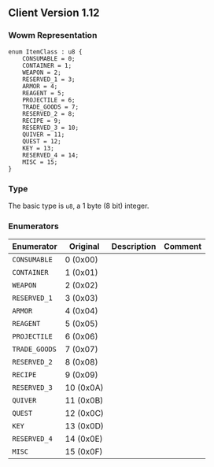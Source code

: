 ## Client Version 1.12

### Wowm Representation
```rust,ignore
enum ItemClass : u8 {
    CONSUMABLE = 0;    
    CONTAINER = 1;    
    WEAPON = 2;    
    RESERVED_1 = 3;    
    ARMOR = 4;    
    REAGENT = 5;    
    PROJECTILE = 6;    
    TRADE_GOODS = 7;    
    RESERVED_2 = 8;    
    RECIPE = 9;    
    RESERVED_3 = 10;    
    QUIVER = 11;    
    QUEST = 12;    
    KEY = 13;    
    RESERVED_4 = 14;    
    MISC = 15;    
}
```
### Type
The basic type is `u8`, a 1 byte (8 bit) integer.
### Enumerators
| Enumerator | Original  | Description | Comment |
| --------- | -------- | ----------- | ------- |
| `CONSUMABLE` | 0 (0x00) |  |  |
| `CONTAINER` | 1 (0x01) |  |  |
| `WEAPON` | 2 (0x02) |  |  |
| `RESERVED_1` | 3 (0x03) |  |  |
| `ARMOR` | 4 (0x04) |  |  |
| `REAGENT` | 5 (0x05) |  |  |
| `PROJECTILE` | 6 (0x06) |  |  |
| `TRADE_GOODS` | 7 (0x07) |  |  |
| `RESERVED_2` | 8 (0x08) |  |  |
| `RECIPE` | 9 (0x09) |  |  |
| `RESERVED_3` | 10 (0x0A) |  |  |
| `QUIVER` | 11 (0x0B) |  |  |
| `QUEST` | 12 (0x0C) |  |  |
| `KEY` | 13 (0x0D) |  |  |
| `RESERVED_4` | 14 (0x0E) |  |  |
| `MISC` | 15 (0x0F) |  |  |
